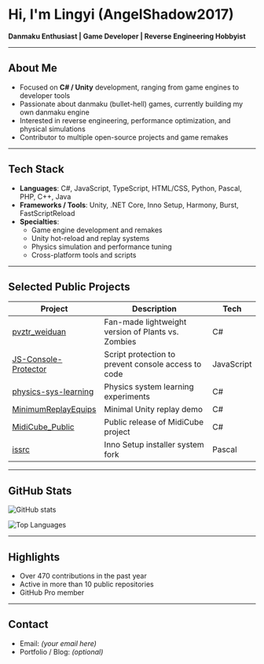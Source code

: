 # Hi, I'm Lingyi (AngelShadow2017)

**Danmaku Enthusiast | Game Developer | Reverse Engineering Hobbyist**

---

## About Me
- Focused on **C# / Unity** development, ranging from game engines to developer tools
- Passionate about danmaku (bullet-hell) games, currently building my own danmaku engine
- Interested in reverse engineering, performance optimization, and physical simulations
- Contributor to multiple open-source projects and game remakes

---

## Tech Stack
- **Languages**: C#, JavaScript, TypeScript, HTML/CSS, Python, Pascal, PHP, C++, Java
- **Frameworks / Tools**: Unity, .NET Core, Inno Setup, Harmony, Burst, FastScriptReload
- **Specialties**:
  - Game engine development and remakes
  - Unity hot-reload and replay systems
  - Physics simulation and performance tuning
  - Cross-platform tools and scripts

---

## Selected Public Projects

| Project | Description | Tech |
|---------|-------------|------|
| [pvztr_weiduan](#) | Fan-made lightweight version of Plants vs. Zombies | C# |
| [JS-Console-Protector](#) | Script protection to prevent console access to code | JavaScript |
| [physics-sys-learning](#) | Physics system learning experiments | C# |
| [MinimumReplayEquips](#) | Minimal Unity replay demo | C# |
| [MidiCube_Public](#) | Public release of MidiCube project | C# |
| [issrc](#) | Inno Setup installer system fork | Pascal |

---

## GitHub Stats

![GitHub stats](https://github-readme-stats.vercel.app/api?username=AngelShadow2017&show_icons=true&theme=default)

![Top Languages](https://github-readme-stats.vercel.app/api/top-langs/?username=AngelShadow2017&layout=compact&theme=default)

---

## Highlights
- Over 470 contributions in the past year
- Active in more than 10 public repositories
- GitHub Pro member

---

## Contact
- Email: *(your email here)*
- Portfolio / Blog: *(optional)*
